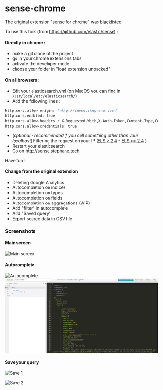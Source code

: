 # sense-chrome

The original extension "sense for chrome" was [blacklisted](https://www.elastic.co/blog/sense-chrome-plugin-malware-issue)

To use this fork (from https://github.com/elastic/sense) :

#### Directly in chrome :

- make a git clone of the project
- go in your chrome extensions tabs
- activate the developer mode
- choose your folder in "load extension unpacked"

#### On all browsers :

- Edit your elasticsearch.yml (on MacOS you can find in `/usr/local/etc/elasticsearch/`)
- Add the following lines :
```bash
http.cors.allow-origin: "http://sense.stephane.tech"
http.cors.enabled: true
http.cors.allow-headers : X-Requested-With,X-Auth-Token,Content-Type,Content-Length,Authorization
http.cors.allow-credentials: true
```
- (_optional - recommended if you call something other than your localhost_) Filtering the request on your IP ([ELS > 2.4](https://www.elastic.co/guide/en/x-pack/current/ip-filtering.html) - [ELS <= 2.4](https://www.elastic.co/guide/en/shield/current/ip-filtering.html) )
- Restart your elasticsearch
- Go on http://sense.stephane.tech

Have fun !


#### Change from the original extension

- Deleting Google Analytics
- Autocompletion on indices
- Autocompletion on types
- Autocompletion on fields
- Autocompletion on aggregations (WIP)
- Add "filter" in autocomplete
- Add "Saved query"
- Export source data in CSV file 

### Screenshots

#### Main screen

![Main screen](https://github.com/StephaneBour/sense-chrome/raw/master/screenshots/main.jpg)

#### Autocomplete

![Autocomplete](https://github.com/StephaneBour/sense-chrome/raw/master/screenshots/autocomplete.jpg)
![Autocomplete](https://github.com/StephaneBour/sense-chrome/raw/master/screenshots/min_score.png)


#### Save your query

![Save 1](https://github.com/StephaneBour/sense-chrome/raw/master/screenshots/saved-1.jpg)


![Save 2](https://github.com/StephaneBour/sense-chrome/raw/master/screenshots/saved-2.jpg)
